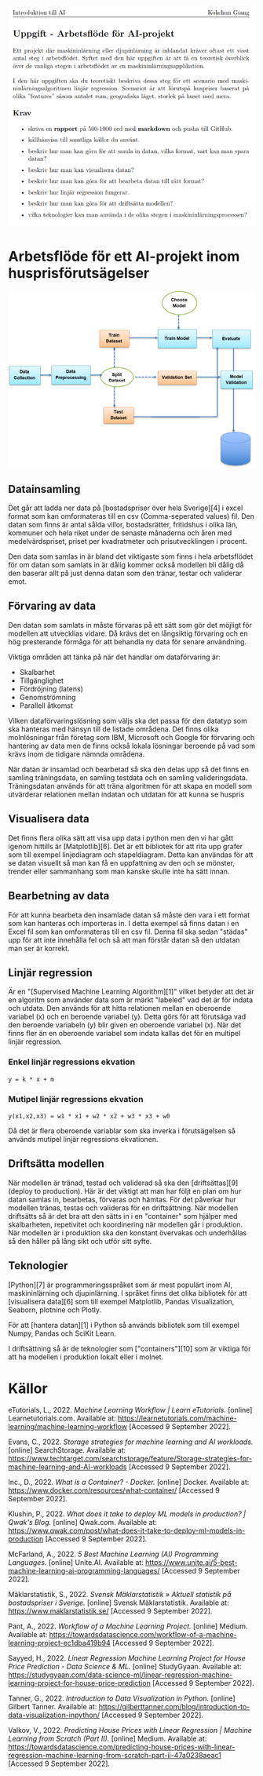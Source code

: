 ![Assignment](/assets/Assignment.png)

# Arbetsflöde för ett AI-projekt inom husprisförutsägelser

![Workflow](/assets/MachineLearningWorkflow.png)


## Datainsamling
Det går att ladda ner data på [bostadspriser över hela Sverige][4] i excel format som kan omformateras till en csv (Comma-seperated values) fil. Den datan som finns är antal sålda villor, bostadsrätter, fritidshus i olika län, kommuner och hela riket under de senaste månaderna och åren med medelvärdspriset, priset per kvadratmeter och prisutvecklingen i procent.

Den data som samlas in är bland det viktigaste som finns i hela arbetsflödet för om datan som samlats in är dålig kommer också modellen bli dålig då den baserar allt på just denna datan som den tränar, testar och validerar emot.

## Förvaring av data
Den datan som samlats in måste förvaras på ett sätt som gör det möjligt för modellen att utvecklias vidare. Då krävs det en långsiktig förvaring och en hög presterande förmåga för att behandla ny data för senare användning.

Viktiga områden att tänka på när det handlar om dataförvaring är:
- Skalbarhet
- Tillgänglighet
- Fördröjning (latens)
- Genomströmning
- Parallell åtkomst

Vilken dataförvaringslösning som väljs ska det passa för den datatyp som ska hanteras med hänsyn till de listade områdena. Det finns olika molnlösningar från företag som IBM, Microsoft och Google för förvaring och hantering av data men de finns också lokala lösningar beroende på vad som krävs inom de tidigare nämnda områdena.

När datan är insamlad och bearbetad så ska den delas upp så det finns en samling träningsdata, en samling testdata och en samling valideringsdata.
Träningsdatan används för att träna algoritmen för att skapa en modell som utvärderar relationen mellan indatan och utdatan för att kunna se huspris  

## Visualisera data

Det finns flera olika sätt att visa upp data i python men den vi har gått igenom hittills är [Matplotlib][6]. Det är ett bibliotek för att rita upp grafer som till exempel linjediagram och stapeldiagram. Detta kan användas för att se datan visuellt så man kan få en uppfattning av den och se mönster, trender eller sammanhang som man kanske skulle inte ha sätt innan.

## Bearbetning av data

För att kunna bearbeta den insamlade datan så måste den vara i ett format som kan hanteras och importeras in. I detta exempel så finns datan i en Excel fil som kan omformateras till en csv fil. Denna fil ska sedan "städas" upp för att inte innehålla fel och så att man förstår datan så den utdatan man ser är korrekt.

## Linjär regression

Är en "[Supervised Machine Learning Algorithm][1]" vilket betyder att det är en algoritm som använder data som är märkt "labeled" vad det är för indata och utdata.
Den används för att hitta relationen mellan en oberoende variabel (x) och en beroende variabel (y). Detta görs för att förutsäga vad den beroende variabeln (y) blir given en oberoende variabel (x). När det finns fler än en oberoende variabel som indata kallas det för en multipel linjär regression.

### Enkel linjär regressions ekvation
```
y = k * x + m
```
### Mutipel linjär regressions ekvation
```
y(x1,x2,x3) = w1 * x1 + w2 * x2 + w3 * x3 + w0
```

Då det är flera oberoende variablar som ska inverka i förutsägelsen så används mutipel linjär regressions ekvationen.

## Driftsätta modellen

När modellen är tränad, testad och validerad så ska den [driftsättas][9] (deploy to production). Här är det viktigt att man har följt en plan om hur datan samlas in, bearbetas, förvaras och hämtas. För det påverkar hur modellen tränas, testas och valideras för en driftsättning. När modellen driftsätts så är det bra att den sätts in i en "container" som hjälper med skalbarheten, repetivitet och koordinering när modellen går i produktion. När modellen är i produktion ska den konstant övervakas och underhållas så den håller på lång sikt och utför sitt syfte.

## Teknologier

[Python][7] är programmeringsspråket som är mest populärt inom AI, maskininlärning och djupinlärning. I språket finns det olika bibliotek för att [visualisera data][6] som till exempel Matplotlib, Pandas Visualization, Seaborn, plotnine och Plotly.

För att [hantera datan][1] i Python så används bibliotek som till exempel Numpy, Pandas och SciKit Learn.

I driftsättning så är de teknologier som ["containers"][10] som är viktiga för att ha modellen i produktion lokalt eller i molnet.

# Källor

<!-- 

Source
[Linear Regression Machine Learning Project for House Price Prediction][1]

[Predicting House Prices with Linear Regression | Machine Learning from Scratch (Part II)][2]

[The Machine Learning Workflow][3]

[Bostadsstatistik från Sveriges mäklare][4]

[Storage strategies for machine learning and AI workloads][5]

[Introduction to Data Visualization in Python][6]

[5 Best Machine Learning (AI) Programming Languages][7]

[Workflow of a Machine Learning project][8]

[What does it take to deploy ML models in production?][9]

[Use containers to Build, Share and Run your applications][10]

Links
[1]: https://studygyaan.com/data-science-ml/linear-regression-machine-learning-project-for-house-price-prediction

[2]: https://towardsdatascience.com/predicting-house-prices-with-linear-regression-machine-learning-from-scratch-part-ii-47a0238aeac1

[3]: https://learnetutorials.com/machine-learning/machine-learning-workflow

[4]: https://www.maklarstatistik.se/

[5]: https://www.techtarget.com/searchstorage/feature/Storage-strategies-for-machine-learning-and-AI-workloads

[6]: https://gilberttanner.com/blog/introduction-to-data-visualization-inpython/

[7]: https://www.unite.ai/5-best-machine-learning-ai-programming-languages/

[8]: https://towardsdatascience.com/workflow-of-a-machine-learning-project-ec1dba419b94

[9]: https://www.qwak.com/post/what-does-it-take-to-deploy-ml-models-in-production

[10]: https://www.docker.com/resources/what-container/ 

-->

eTutorials, L., 2022. *Machine Learning Workflow | Learn eTutorials.* [online] Learnetutorials.com. Available at: <https://learnetutorials.com/machine-learning/machine-learning-workflow> [Accessed 9 September 2022].

Evans, C., 2022. *Storage strategies for machine learning and AI workloads.* [online] SearchStorage. Available at: <https://www.techtarget.com/searchstorage/feature/Storage-strategies-for-machine-learning-and-AI-workloads> [Accessed 9 September 2022].

Inc., D., 2022. *What is a Container? - Docker.* [online] Docker. Available at: <https://www.docker.com/resources/what-container/> [Accessed 9 September 2022].

Klushin, P., 2022. *What does it take to deploy ML models in production? | Qwak's Blog.* [online] Qwak.com. Available at: <https://www.qwak.com/post/what-does-it-take-to-deploy-ml-models-in-production> [Accessed 9 September 2022].

McFarland, A., 2022. *5 Best Machine Learning (AI) Programming Languages.* [online] Unite.AI. Available at: <https://www.unite.ai/5-best-machine-learning-ai-programming-languages/> [Accessed 9 September 2022].

Mäklarstatistik, S., 2022. *Svensk Mäklarstatistik » Aktuell statistik på bostadspriser i Sverige.* [online] Svensk Mäklarstatistik. Available at: <https://www.maklarstatistik.se/> [Accessed 9 September 2022].

Pant, A., 2022. *Workflow of a Machine Learning Project.* [online] Medium. Available at: <https://towardsdatascience.com/workflow-of-a-machine-learning-project-ec1dba419b94> [Accessed 9 September 2022].

Sayyed, H., 2022. *Linear Regression Machine Learning Project for House Price Prediction - Data Science & ML.* [online] StudyGyaan. Available at: <https://studygyaan.com/data-science-ml/linear-regression-machine-learning-project-for-house-price-prediction> [Accessed 9 September 2022].

Tanner, G., 2022. *Introduction to Data Visualization in Python.* [online] Gilbert Tanner. Available at: <https://gilberttanner.com/blog/introduction-to-data-visualization-inpython/> [Accessed 9 September 2022].

Valkov, V., 2022. *Predicting House Prices with Linear Regression | Machine Learning from Scratch (Part II).* [online] Medium. Available at: <https://towardsdatascience.com/predicting-house-prices-with-linear-regression-machine-learning-from-scratch-part-ii-47a0238aeac1> [Accessed 9 September 2022].